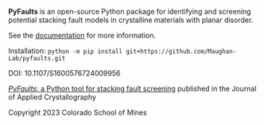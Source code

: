 **PyFaults** is an open-source Python package for identifying and screening potential stacking fault models in crystalline materials with planar disorder.

See the [documentation](https://maughan-lab.github.io/pyfaults/) for more information.

Installation: `python -m pip install git+https://github.com/Maughan-Lab/pyfaults.git`

DOI: 10.1107/S1600576724009956

[*PyFaults*: a Python tool for stacking fault screening](https://journals.iucr.org/paper?S1600576724009956) published in the Journal of Applied Crystallography

Copyright 2023 Colorado School of Mines
